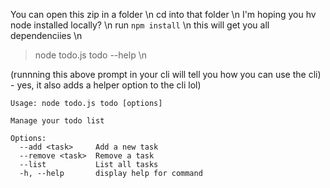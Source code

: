 You can open this zip in a folder \n
cd into that folder \n
I'm hoping you hv node installed locally? \n
run `npm install` \n
this will get you all dependenciies \n
> node todo.js todo --help \n

(runnning this above prompt in your cli will tell you how you can use the cli) - yes, it also adds a helper option to the cli lol)


```
Usage: node todo.js todo [options]

Manage your todo list

Options:
  --add <task>     Add a new task
  --remove <task>  Remove a task
  --list           List all tasks
  -h, --help       display help for command
```
